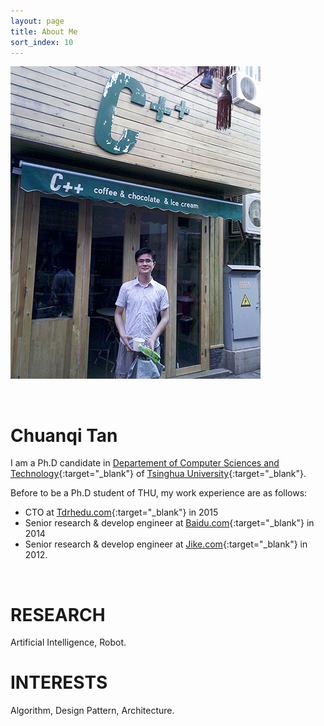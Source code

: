 ```yaml
---
layout: page
title: About Me
sort_index: 10
---
```



![avatar](images/avatar.jpg)

<br/>

Chuanqi Tan
===========

I am a Ph.D candidate in [Departement of Computer Sciences and Technology](http://www.cs.tsinghua.edu.cn/publish/cs/index.html){:target="_blank"} of [Tsinghua University](http://www.tsinghua.edu.cn){:target="_blank"}.

Before to be a Ph.D student of THU, my work experience are as follows:

* CTO at [Tdrhedu.com](http://www.tdrhedu.com){:target="_blank"} in 2015
* Senior research & develop engineer at [Baidu.com](http://www.baidu.com){:target="_blank"} in 2014
* Senior research & develop engineer at [Jike.com](http://www.jike.com){:target="_blank"} in 2012.


<br/>

RESEARCH
===========

Artificial Intelligence, Robot.

INTERESTS
===========

Algorithm, Design Pattern, Architecture.
